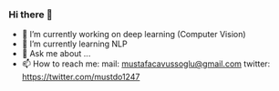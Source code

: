 ### Hi there 👋


- 🔭 I’m currently working on deep learning (Computer Vision)
- 🌱 I’m currently learning NLP
- 💬 Ask me about ...
- 📫 How to reach me:
  mail: mustafacavussoglu@gmail.com
  twitter: https://twitter.com/mustdo1247


<!--
**mustafacavusoglu/mustafacavusoglu** is a ✨ _special_ ✨ repository because its `README.md` (this file) appears on your GitHub profile.

Here are some ideas to get you started:

-->
